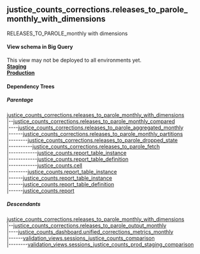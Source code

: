 ## justice_counts_corrections.releases_to_parole_monthly_with_dimensions
RELEASES_TO_PAROLE_monthly with dimensions

#### View schema in Big Query
This view may not be deployed to all environments yet.<br/>
[**Staging**](https://console.cloud.google.com/bigquery?pli=1&p=recidiviz-staging&page=table&project=recidiviz-staging&d=justice_counts_corrections&t=releases_to_parole_monthly_with_dimensions)
<br/>
[**Production**](https://console.cloud.google.com/bigquery?pli=1&p=recidiviz-123&page=table&project=recidiviz-123&d=justice_counts_corrections&t=releases_to_parole_monthly_with_dimensions)
<br/>

#### Dependency Trees

##### Parentage
[justice_counts_corrections.releases_to_parole_monthly_with_dimensions](../justice_counts_corrections/releases_to_parole_monthly_with_dimensions.md) <br/>
|--[justice_counts_corrections.releases_to_parole_monthly_compared](../justice_counts_corrections/releases_to_parole_monthly_compared.md) <br/>
|----[justice_counts_corrections.releases_to_parole_aggregated_monthly](../justice_counts_corrections/releases_to_parole_aggregated_monthly.md) <br/>
|------[justice_counts_corrections.releases_to_parole_monthly_partitions](../justice_counts_corrections/releases_to_parole_monthly_partitions.md) <br/>
|--------[justice_counts_corrections.releases_to_parole_dropped_state](../justice_counts_corrections/releases_to_parole_dropped_state.md) <br/>
|----------[justice_counts_corrections.releases_to_parole_fetch](../justice_counts_corrections/releases_to_parole_fetch.md) <br/>
|------------[justice_counts.report_table_instance](../justice_counts/report_table_instance.md) <br/>
|------------[justice_counts.report_table_definition](../justice_counts/report_table_definition.md) <br/>
|------------[justice_counts.cell](../justice_counts/cell.md) <br/>
|--------[justice_counts.report_table_instance](../justice_counts/report_table_instance.md) <br/>
|------[justice_counts.report_table_instance](../justice_counts/report_table_instance.md) <br/>
|------[justice_counts.report_table_definition](../justice_counts/report_table_definition.md) <br/>
|------[justice_counts.report](../justice_counts/report.md) <br/>


##### Descendants
[justice_counts_corrections.releases_to_parole_monthly_with_dimensions](../justice_counts_corrections/releases_to_parole_monthly_with_dimensions.md) <br/>
|--[justice_counts_corrections.releases_to_parole_output_monthly](../justice_counts_corrections/releases_to_parole_output_monthly.md) <br/>
|----[justice_counts_dashboard.unified_corrections_metrics_monthly](../justice_counts_dashboard/unified_corrections_metrics_monthly.md) <br/>
|------[validation_views.sessions_justice_counts_comparison](../validation_views/sessions_justice_counts_comparison.md) <br/>
|--------[validation_views.sessions_justice_counts_prod_staging_comparison](../validation_views/sessions_justice_counts_prod_staging_comparison.md) <br/>

